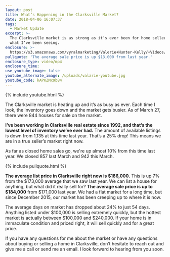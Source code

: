 ```yaml
---
layout: post
title: What’s Happening in the Clarksville Market?
date: 2018-04-06 16:07:37
tags:
  - Market Update
excerpt: >-
  The Clarksville market is as strong as it’s ever been for home sellers. Here’s
  what I’ve been seeing.
enclosure: >-
  https://s3.amazonaws.com/vyralmarketing/Valerie+Hunter-Kelly/+Videos/2018/April/Clarksville%252C+Tennessee+Real+Estate+Agent-+Whats+Happening+in+the+Clarksville+Market%253F.mp4
pullquote: 'The average sale price is up $13,000 from last year.'
enclosure_type: video/mp4
enclosure_time:
use_youtube_image: false
youtube_alternate_image: /uploads/valarie-youtube.jpg
youtube_code: kAPKZMx9b84
---
```


{% include youtube.html %}

The Clarksville market is heating up and it’s as busy as ever. Each time I look, the inventory goes down and the market gets busier. As of March 27, there were 844 houses for sale on the market.

**I’ve been working in Clarksville real estate since 1992, and that’s the lowest level of inventory we’ve ever had.**&nbsp;The amount of available listings is down from 1,135 at this time last year. That’s a 25% drop! This means we are in a true seller’s market right now.

As far as closed home sales go, we're up almost 10% from this time last year. We closed 857 last March and 942 this March.

{% include pullquote.html %}

**The average list price in Clarksville right now is $186,000.** This is up 7% from the $173,000 average that we saw last year. We can list a house for anything, but what did it really sell for? **The average sale price is up to $184,000** from $171,000 last year. We had a flat market for a long time, but since December 2015, our market has been creeping up to where it is now.

The average days on market has dropped about 24% to just 54 days. Anything listed under $100,000 is selling extremely quickly, but the hottest market is actually between $100,000 and $240,000. If your home is in immaculate condition and priced right, it will sell quickly and for a great price.

If you have any questions for me about the market or have any questions about buying or selling a home in Clarksville, don’t hesitate to reach out and give me a call or send me an email. I look forward to hearing from you soon.